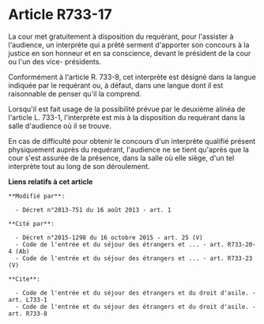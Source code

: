 # Article R733-17

La cour met gratuitement à disposition du requérant, pour l'assister à l'audience, un interprète qui a prêté serment
d'apporter son concours à la justice en son honneur et en sa conscience, devant le président de la cour ou l'un des vice-
présidents. 

Conformément à l'article R. 733-8, cet interprète est désigné dans la langue indiquée par le requérant ou, à défaut, dans une
langue dont il est raisonnable de penser qu'il la comprend. 

Lorsqu'il est fait usage de la possibilité prévue par le deuxième alinéa de l'article L. 733-1, l'interprète est mis à la
disposition du requérant dans la salle d'audience où il se trouve. 

En cas de difficulté pour obtenir le concours d'un interprète qualifié présent physiquement auprès du requérant, l'audience
ne se tient qu'après que la cour s'est assurée de la présence, dans la salle où elle siège, d'un tel interprète tout au long
de son déroulement.

**Liens relatifs à cet article**

	**Modifié par**:

	  - Décret n°2013-751 du 16 août 2013 - art. 1

	**Cité par**:

	  - Décret n°2015-1298 du 16 octobre 2015 - art. 25 (V)
	  - Code de l'entrée et du séjour des étrangers et ... - art. R733-20-4 (Ab)
	  - Code de l'entrée et du séjour des étrangers et ... - art. R733-23 (V)

	**Cite**:

	  - Code de l'entrée et du séjour des étrangers et du droit d'asile. - art. L733-1
	  - Code de l'entrée et du séjour des étrangers et du droit d'asile. - art. R733-8
